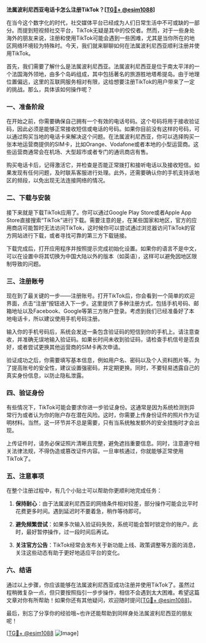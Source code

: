 **法属波利尼西亚电话卡怎么注册TikTok？[[TG💪+ @esim1088](https://t.me/s/esim1088)]**

在当今这个数字化的时代，社交媒体平台已经成为人们日常生活中不可或缺的一部分。而提到短视频社交平台，TikTok无疑是其中的佼佼者。然而，对于一些身处海外的朋友来说，注册和使用TikTok可能会遇到一些困难，尤其是当你所在的地区网络环境较为特殊时。今天，我们就来聊聊如何在法属波利尼西亚顺利注册并使用TikTok。

首先，我们需要了解什么是法属波利尼西亚。法属波利尼西亚是位于南太平洋的一个法国海外领地，由多个岛屿组成，其中包括著名的旅游胜地塔希提岛。由于地理位置偏远，这里的互联网服务相对有限，这给想要注册TikTok的用户带来了一定的挑战。那么，具体该如何操作呢？

### 一、准备阶段

在开始之前，你需要确保自己拥有一个有效的电话号码。这个号码将用于接收验证码，因此必须是能够正常接收短信或电话的号码。如果你目前没有这样的号码，可以通过购买当地的电话卡来解决这个问题。在法属波利尼西亚，你可以选择购买一张本地运营商提供的SIM卡，比如Orange、Vodafone或者本地的小型运营商。这些运营商通常会在机场、大型超市或者专门的通讯商店有售。

购买电话卡后，记得激活它，并检查是否能正常拨打和接听电话以及接收短信。如果发现有任何问题，及时联系客服进行处理。此外，还需要确认你的手机支持该地区的频段，以免出现无法连接网络的情况。

### 二、下载与安装

接下来就是下载TikTok应用了。你可以通过Google Play Store或者Apple App Store直接搜索“TikTok”进行下载。需要注意的是，在某些国家和地区，官方的应用商店可能暂时无法访问TikTok，这时候你可以尝试通过浏览器访问TikTok的官方网站进行下载，或者寻找可靠的第三方下载链接。

下载完成后，打开应用程序并按照提示完成初始化设置。如果你的语言不是中文，可以在设置中将其切换为中国大陆以外的版本（如英语），这样可以避免因地区限制导致的问题。

### 三、注册账号

现在到了最关键的一步——注册账号。打开TikTok后，你会看到一个简单的欢迎界面，点击“注册”按钮进入下一步。这里提供了多种注册方式，包括手机号码、邮箱地址以及Facebook、Google等第三方账户登录。考虑到我们已经准备好了本地电话卡，所以建议使用手机号码注册。

输入你的手机号码后，系统会发送一条包含验证码的短信到你的手机上。请注意查收，并准确无误地输入验证码。如果长时间未收到验证码，请检查手机信号是否良好，或者尝试更换其他运营商的SIM卡再次申请。

验证成功之后，你需要填写基本信息，例如用户名、密码以及个人资料图片等。为了提高账号的安全性，建议设置强密码，并定期更换。同时，不要轻易透露自己的真实身份信息，以防止隐私泄露。

### 四、验证身份

有些情况下，TikTok可能会要求你进一步验证身份。这通常是因为系统检测到异常行为或者认为你的账户存在潜在风险。这时，你需要上传身份证件的照片作为证明材料。当然，这一环节并不总是需要，只有当系统触发额外的安全措施时才会出现。

上传证件时，请务必保证照片清晰且完整，避免遮挡重要信息。同时，注意遵守相关法律法规，不得伪造或篡改证件内容。一旦审核通过，你就能够正常使用TikTok了。

### 五、注意事项

在整个注册过程中，有几个小贴士可以帮助你更顺利地完成任务：

1. **保持耐心**：由于法属波利尼西亚的网络条件相对较差，部分操作可能会比平时花费更多时间。遇到延迟时不要着急，稍作等待即可。
   
2. **避免频繁尝试**：如果多次输入验证码失败，系统可能会暂时锁定你的账户。此时，最好暂停操作，过一段时间后再试。
   
3. **关注官方公告**：TikTok经常会发布关于新功能上线、政策调整等方面的消息，关注这些动态有助于更好地适应平台的变化。

### 六、结语

通过以上步骤，你应该能够在法属波利尼西亚成功注册并使用TikTok了。虽然过程稍微复杂一点，但只要按照指引一步步操作，相信不会遇到太大困难。希望这篇文章对你有所帮助！如果你还有其他疑问，欢迎随时提问[[TG💪+ @esim1088](https://t.me/s/esim1088)]。

最后，别忘了分享你的经验哦~也许还能帮助到同样身处法属波利尼西亚的朋友呢！

[[TG💪+ @esim1088](https://t.me/s/esim1088) ![Image](https://i.postimg.cc/4NQfJmqS/Snipaste-2025-05-13-00-14-12.png)]